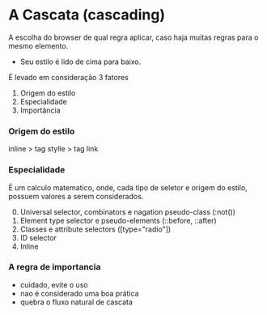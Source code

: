 # A Cascata (cascading)

A escolha do browser de qual regra aplicar, caso haja muitas regras para o mesmo elemento.

* Seu estilo é lido de cima para baixo.

É levado em consideração 3 fatores

1. Origem do estilo
2. Especialidade
3. Importância


### Origem do estilo

inline > tag stylle > tag link

### Especialidade

É um calculo matematico, onde, cada tipo de seletor e origem do estilo, possuem valores a serem considerados.

0. Universal selector, combinators e nagation pseudo-class (:not())
1. Element type selector e pseudo-elements (::before, ::after)
10. Classes e attribute selectors ([type="radio"])
100. ID selector
1000. Inline

### A regra de importancia

* cuidado, evite o uso
* nao é considerado uma boa prática
* quebra o fluxo natural de cascata

